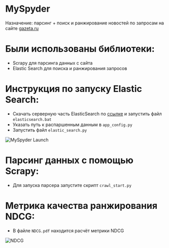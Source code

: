 #  MySpyder
Назначение: парсинг + поиск и ранжирование новостей по запросам на сайте [gazeta.ru](https://www.gazeta.ru/news/)

# Были использованы библиотеки:
  - Scrapy для парсинга данных с сайта
  - Elastic Search для поиска и ранжирования запросов
 
# Инструкция по запуску Elastic Search:
  - Скачать серверную часть ElasticSearch по [ссылке](https://www.elastic.co/downloads/elasticsearch) и запустить файл `elasticsearch.bat`
  - Указать путь к распаршенным данным в `app_config.py`
  - Запустить файл `elastic_search.py`
 
 ![MySpyder Launch](https://sun9-30.userapi.com/impf/ejrn5OM4pSGaEsqoi-X_JpBt9sqf-4F1SRnq4A/QcTsMIh_aWs.jpg?size=814x834&quality=96&proxy=1&sign=2d53edea4ddc35db338f1923e49431d3&type=album "Пример запуска программы")
  
# Парсинг данных с помощью Scrapy:
  - Для запуска парсера запустите скрипт `crawl_start.py`
  
# Метрика качества ранжирования NDCG:
  - В файле `NDCG.pdf` находится расчёт метрики NDCG
  
![NDCG](https://sun9-32.userapi.com/impf/ofRqLI893u0BglA_jUqd1XqGrE_vQ4YEtuCnyw/XJlCKcw4qdo.jpg?size=1149x666&quality=96&proxy=1&sign=79f380d5313daed6016182cc223a6e9f&type=album "NDCG")
